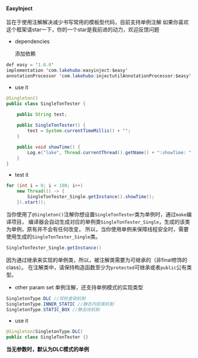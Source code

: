 #### EasyInject

旨在于使用注解解决减少书写常用的模板型代码，目前支持单例注解
如果你喜欢这个框架请star一下，你的一个star是我前进的动力，欢迎反馈问题

* dependencies

  添加依赖

```java
def easy = '1.0.0'
implementation 'com.lakehubo:easyinject:$easy'
annotationProcessor 'com.lakehubo:injectutilAnnotationProcessor:$easy'
```

* use it

```java
@Singleton()
public class SingleTonTester {

    public String test;
		
    public SingleTonTester() {
        test = System.currentTimeMillis() + "";
    }

    public void showTime() {
        Log.e("lake", Thread.currentThread().getName() + ":showTime: " + test);
    }
}
```

* test it

```java
for (int i = 0; i < 100; i++)
    new Thread(() -> {
        SingleTonTester_Single.getInstance().showTime();
    }).start();
```

当你使用了`@Singleton()`注解你想设置`SingleTonTester`类为单例时，通过`make`编译项目，
编译器会自动生成对应的单例类`SingleTonTester_Single`，生成的该类为单例，原有并不会有任何改变，
所以，当你使用单例来保障线程安全时，需要使用生成的`SingleTonTester_Single`类。

```java
SingleTonTester_Single.getInstance()
```

因为通过继承来实现的单例类，所以，被注解类需要为可继承的（非final修饰的class）。
在注解类中，请保持构造函数至少为`protected`可继承或者`public`公有类型。

* other param set
  单例注解，还支持单例模式的实现类型
  
```java
SingletonType.DLC //双检查锁机制
SingletonType.INNER_STATIC //静态内部类机制
SingletonType.STATIC_BOX //静态块机制
```

* use it

```java
@Singleton(SingletonType.DLC)
public class SingleTonTester {}
```

**当无参数时，默认为DLC模式的单例**

